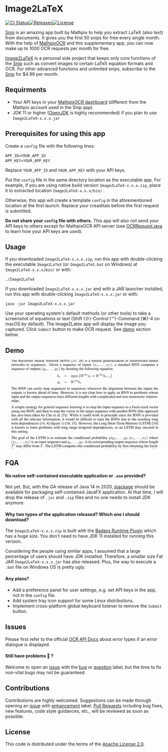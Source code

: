 # Image2LaTeX

[![CI Status](https://github.com/blaisewang/img2latex-mathpix/workflows/CI/badge.svg)](https://github.com/blaisewang/img2latex-mathpix/actions)[![Releases](https://img.shields.io/github/v/release/blaisewang/img2latex-mathpix?include_prereleases)](https://github.com/blaisewang/img2latex-mathpix/releases)[![License](https://img.shields.io/github/license/blaisewang/img2latex-mathpix)](https://github.com/blaisewang/img2latex-mathpix/blob/master/LICENSE)

[Snip](https://mathpix.com/) is an amazing app built by Mathpix to help you extract LaTeX (also text) from documents. It gives you the first 50 snips for free every single month. With the help of [MathpixOCR](https://mathpix.com/ocr/) and this supplementary app, you can now make up to 1000 OCR requests per month for free.

[Image2LaTeX](https://github.com/blaisewang/img2latex-mathpix/) is a personal side project that keeps only core functions of the [Snip](https://mathpix.com/) such as convert images to certain LaTeX equation formats and OCR. For other advanced functions and unlimited snips, subscribe to the [Snip](https://mathpix.com/) for $4.99 per month.

## Requirments

- Your API keys in your [MathpixOCR dashboard](https://dashboard.mathpix.com/) (different from the Mathpix account used in the Snip app)
- JDK 11 or higher ([OpenJDK](https://openjdk.java.net/) is highly recommended) if you plan to use `Image2LaTeX-x.x.x.jar`

## Prerequisites for using this app

Create a `config` file with the following lines:

```
APP_ID=YOUR_APP_ID
APP_KEY=YOUR_APP_KEY
```

Replace `YOUR_APP_ID` and `YOUR_APP_KEY` with your API keys. 

Put the `config` file in the same directory location as the executable app. For example, if you are using native build version `Image2LaTeX-x.x.x.zip`, place it to extracted location `Image2LaTeX-x.x.x/bin/` .

Otherwise, this app will create a template `config` in the aforementioned location at the first launch. Replace your creaditals before the first request is submitted.

**Do not share your `config` file with others.** This app will also not send your API keys to others except for MathpixOCR API server (see [OCRRequest.java](https://github.com/blaisewang/img2latex-mathpix/blob/master/src/main/java/OCRRequest.java) to learn how your API keys are used).

## Usage

If you downloaded `Image2LaTeX-x.x.x.zip`, run this app with double-clicking the executable `Image2LaTeX` (or `Image2LaTeX.bat` on Windows) at `Image2LaTeX-x.x.x/bin/` or with:

```
./Image2LaTeX
```

If you downloaded `Image2LaTeX-x.x.x.jar` and with a JAR launcher installed, run this app with double-clicking `Image2LaTeX-x.x.x.jar` or with:

```
java -jar Image2LaTeX-x.x.x.jar
```

Use your operating system's default methods (or other tools) to take a screenshot of equations or text (Shift (⇧)-Control (⌃)-Command (⌘)-4 on macOS by default). The Image2Latex app will display the image you captured. Click `Submit` button to make OCR request. See [demo](#Demo) section below.

## Demo

![demo](demo/demo.gif)

## FQA

#### No native self-contained executable application or `.exe` provided?

Not yet. But, with the GA release of Java 14 in 2020, [jpackage](https://jdk.java.net/jpackage/) should be available for packaging self-contained JavaFX application. At that time, I will drop the release of `.jar` and `.zip` files and no one needs to install JDK anymore.

#### Why two types of the application released? Which one I should download?

The `Image2LaTeX-x.x.x.zip` is built with the [Badass Runtime Plugin](https://badass-runtime-plugin.beryx.org/releases/latest/) which has a huge size. You don't need to have JDK 11 installed for running this version. 

Considering the people using similar apps, I assumed that a large percentage of users should have JDK installed. Therefore, a smallar size Fat JAR `Image2LaTeX-x.x.x.jar` has also released. Plus, the way to execute a `.bat` file on Windows OS is pretty ugly.

#### Any plans?

- Add a preference panel for user settings, e.g. set API keys in the app, not in the `config` file.
- Add system tray icon support for some Linux distributions.
- Implement cross-platform global keyboard listener to remove the `Submit` button.

## Issues

Please first refer to the official [OCR API Docs](https://docs.mathpix.com/#error-id-types) about error types if an error dialogue is displayed.

#### Still have problems :thinking: ?

Welcome to open an [issue](https://github.com/blaisewang/img2latex-mathpix/issues) with the [bug](https://github.com/blaisewang/img2latex-mathpix/labels/bug) or [question](https://github.com/blaisewang/img2latex-mathpix/labels/question) label, but the time to fix non-vital bugs may not be guaranteed.

## Contributions

Contributions are highly welcomed. Suggestions can be made through opening an [issue](https://github.com/blaisewang/img2latex-mathpix/issues) with [enhancement](https://github.com/blaisewang/img2latex-mathpix/labels/enhancement) label. [Pull Requests](https://github.com/blaisewang/img2latex-mathpix/pulls) including bug fixes, new features, code style guidances, etc., will be reviewed as soon as possible.

## License

This code is distributed under the terms of the [Apache License 2.0](https://github.com/blaisewang/img2latex-mathpix/blob/master/LICENSE).